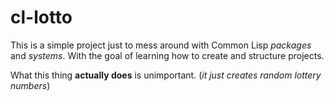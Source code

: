 # cl-lotto

This is a simple project just to mess around with Common Lisp _packages_ and _systems_.
With the goal of learning how to create and structure projects.

What this thing **actually does** is unimportant. (_it just creates random lottery numbers_)

